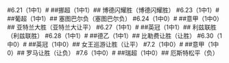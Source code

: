﻿#6.21（1中1）#
##挪超（1中1）##
博德闪耀胜（博德闪耀胜）
#6.23（1中1）#
##葡超（1中1）##
塞图巴尔负（塞图巴尔负）
#6.24（1中0）#
##意甲（1中0）##
亚特兰大胜（亚特兰大让平）
#6.27（1中1）#
##英冠（1中1）##
利兹联胜（利兹联胜）
#6.28（1中1）#
##德乙（1中1）##
比勒费让胜（让胜）
#6.30（1中0）#
##英冠（1中0）##
女王巡游让胜（让平）
#7.2（1中0）#
##意甲（1中0）##
罗马让胜（让负）
#7.6（1中0）#
##瑞超（1中0）##
厄斯特松平（负）